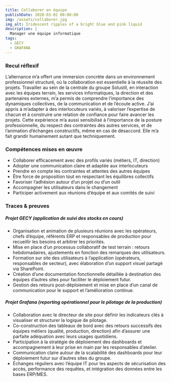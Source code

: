 ```yaml
---
title: Collaborer en équipe
publishDate: 2020-03-02 00:00:00
img: /assets/collaborer.jpg
img_alt: Iridescent ripples of a bright blue and pink liquid
description: |
  Manager une équipe informatique
tags:
  - GECY
  - GRAFANA
---
```


### Recul réflexif

L’alternance m’a offert une immersion concrète dans un environnement professionnel structuré, où la collaboration est essentielle à la réussite des projets. Travailler au sein de la centrale du groupe Solustil, en interaction avec les équipes terrain, les services informatiques, la direction et des partenaires externes, m’a permis de comprendre l’importance des dynamiques collectives, de la communication et de l’écoute active.
J’ai appris à m’adapter à des interlocuteurs variés, à valoriser l’expertise de chacun et à construire une relation de confiance pour faire avancer les projets. Cette expérience m’a aussi sensibilisé à l’importance de la posture professionnelle, du respect des contraintes des autres services, et de l’animation d’échanges constructifs, même en cas de désaccord. Elle m’a fait grandir humainement autant que techniquement.


### Compétences mises en œuvre

- Collaborer efficacement avec des profils variés (métiers, IT, direction)
- Adopter une communication claire et adaptée aux interlocuteurs
- Prendre en compte les contraintes et attentes des autres équipes
- Être force de proposition tout en respectant les équilibres collectifs
- Favoriser l’adhésion autour d’un projet ou d’un outil
- Accompagner les utilisateurs dans le changement
- Participer activement aux réunions d’équipe et aux comités de suivi


### Traces & preuves

##### Projet GECY (application de suivi des stocks en cours)
- Organisation et animation de plusieurs réunions avec les opérateurs, chefs d’équipe, référents ERP et responsables de production pour recueillir les besoins et arbitrer les priorités.
- Mise en place d’un processus collaboratif de test terrain : retours hebdomadaires, ajustements en fonction des remarques des utilisateurs.
- Formation sur site des utilisateurs à l’application (opérateurs, responsables de secteur), avec élaboration d’un support visuel partagé via SharePoint.
- Création d’une documentation fonctionnelle détaillée à destination des équipes d’autres sites pour faciliter le déploiement futur.
- Gestion des retours post-déploiement et mise en place d’un canal de communication pour le support et l’amélioration continue.


##### Projet Grafana (reporting opérationnel pour le pilotage de la production)
- Collaboration avec le directeur de site pour définir les indicateurs clés à visualiser et structurer la logique de pilotage.
- Co-construction des tableaux de bord avec des retours successifs des équipes métiers (qualité, production, direction) afin d’assurer une parfaite adéquation avec leurs usages quotidiens.
- Participation à la stratégie de déploiement des dashboards et accompagnement à leur prise en main par les responsables d’atelier.
- Communication claire autour de la scalabilité des dashboards pour leur déploiement futur sur d’autres sites du groupe.
- Échanges réguliers avec l’équipe IT pour les aspects de sécurisation des accès, performance des requêtes, et intégration des données entre les bases ERP/MES.
